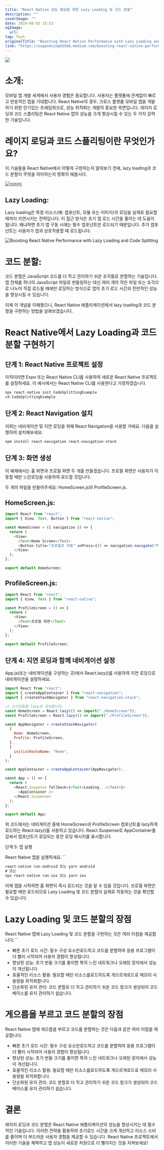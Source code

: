 ```yaml
---
title: "React Native 성능 향상을 위한 Lazy Loading 및 코드 분할"
description: ""
coverImage: ""
date: 2024-08-03 15:53
ogImage: 
  url: 
tag: Tech
originalTitle: "Boosting React Native Performance with Lazy Loading and Code Splitting"
link: "https://sugandsingh5566.medium.com/boosting-react-native-performance-with-lazy-loading-and-code-splitting-f7d0f7268e7e"
---
```




<img src="/assets/img/Boosting-React-Native-Performance-with-Lazy-Loading-and-Code-Splitting_0.png" />

# 소개:

모바일 앱 개발 세계에서 사용자 경험은 중요합니다. 사용자는 플랫폼에 관계없이 빠르고 반응적인 앱을 기대합니다. React Native의 경우, 크로스 플랫폼 모바일 앱을 개발하기 위한 인기있는 프레임워크로, 성능 최적화는 개발의 중요한 측면입니다. 레이지 로딩과 코드 스플리팅은 React Native 앱의 성능을 크게 향상시킬 수 있는 두 가지 강력한 기술입니다.

# 레이지 로딩과 코드 스플리팅이란 무엇인가요?

<div class="content-ad"></div>

이 기술들을 React Native에서 어떻게 구현하는지 알아보기 전에, lazy loading과 코드 분할이 무엇을 의미하는지 명확히 해봅시다.

![이미지](/assets/img/Boosting-React-Native-Performance-with-Lazy-Loading-and-Code-Splitting_1.png)

## Lazy Loading:

Lazy loading은 특정 리소스(예: 컴포넌트, 모듈 또는 이미지)의 로딩을 실제로 필요할 때까지 지연시키는 전략입니다. 이 접근 방식은 초기 앱 로드 시간을 줄이는 데 도움이 됩니다. 왜냐하면 초기 앱 구동 시에는 필수 컴포넌트만 로드되기 때문입니다. 추가 컴포넌트는 사용자가 앱과 상호작용할 때 로드됩니다.

<div class="content-ad"></div>

![Boosting React Native Performance with Lazy Loading and Code Splitting](/assets/img/Boosting-React-Native-Performance-with-Lazy-Loading-and-Code-Splitting_2.png)

# 코드 분할:

코드 분할은 JavaScript 코드를 더 작고 관리하기 쉬운 조각들로 분할하는 기술입니다. 앱 전체를 하나의 JavaScript 파일로 번들링하는 대신 여러 개의 작은 파일 또는 조각으로 나누어 직접 로드될 때에만 로딩하는 방식으로 앱의 초기 로드 시간과 전반적인 성능을 향상시킬 수 있습니다.

이제 이 개념을 이해했으니, React Native 애플리케이션에서 lazy loading과 코드 분할을 구현하는 방법을 살펴보겠습니다.

<div class="content-ad"></div>

# React Native에서 Lazy Loading과 코드 분할 구현하기

## 단계 1: React Native 프로젝트 설정

아직이라면 Expo 또는 React Native CLI를 사용하여 새로운 React Native 프로젝트를 설정하세요. 이 예시에서는 React Native CLI를 사용한다고 가정하겠습니다.

```js
npx react-native init CodeSplittingExample
cd CodeSplittingExample
```

<div class="content-ad"></div>

## 단계 2: React Navigation 설치

저희는 네비게이션 및 지연 로딩을 위해 React Navigation을 사용할 거에요. 다음을 실행하여 설치해보세요:

```js
npm install react-navigation react-navigation-stack
```

## 단계 3: 화면 생성

<div class="content-ad"></div>

이 예제에서는 홈 화면과 프로필 화면 두 개를 만들겠습니다. 프로필 화면은 사용자가 이동할 때만 느린로딩을 사용하여 로드할 것입니다.

두 개의 파일을 만들어주세요: HomeScreen.js와 ProfileScreen.js.

## HomeScreen.js:

```js
import React from "react";
import { View, Text, Button } from "react-native";

const HomeScreen = ({ navigation }) => {
  return (
    <View>
      <Text>Home Screen</Text>
      <Button title="프로필로 이동" onPress={() => navigation.navigate("Profile")} />
    </View>
  );
};

export default HomeScreen;
```

<div class="content-ad"></div>

## ProfileScreen.js:

```js
import React from "react";
import { View, Text } from "react-native";

const ProfileScreen = () => {
  return (
    <View>
      <Text>프로필 화면</Text>
    </View>
  );
};

export default ProfileScreen;
```

## 단계 4: 지연 로딩과 함께 네비게이션 설정

App.js(또는 네비게이션을 구성하는 곳)에서 React.lazy()를 사용하여 지연 로딩으로 네비게이션을 설정하세요.

<div class="content-ad"></div>

```js
import React from "react";
import { createAppContainer } from "react-navigation";
import { createStackNavigator } from "react-navigation-stack";

// 스크린들을 lazy로 로딩합니다.
const HomeScreen = React.lazy(() => import("./HomeScreen"));
const ProfileScreen = React.lazy(() => import("./ProfileScreen"));

const AppNavigator = createStackNavigator(
  {
    Home: HomeScreen,
    Profile: ProfileScreen,
  },
  {
    initialRouteName: "Home",
  }
);

const AppContainer = createAppContainer(AppNavigator);

const App = () => {
  return (
    <React.Suspense fallback={<Text>Loading...</Text>}>
      <AppContainer />
    </React.Suspense>
  );
};

export default App;
```

위 코드에서는 네비게이션 중에 HomeScreen과 ProfileScreen 컴포넌트를 lazy하게 로드하는 React.lazy()를 사용하고 있습니다. React.Suspense로 AppContainer를 감싸서 컴포넌트가 로딩되는 동안 로딩 메시지를 표시합니다.

단계 5: 앱 실행

React Native 앱을 실행하세요.```

<div class="content-ad"></div>

```js
react-native run-android 또는 yarn android
# 또는
npx react-native run-ios 또는 yarn ios
```

이제 앱을 시작하면 홈 화면이 즉시 로드되는 것을 알 수 있을 것입니다. 프로필 화면은 필요할 때만 로드되므로 Lazy Loading 및 코드 분할이 실제로 작동하는 것을 확인할 수 있습니다.

# Lazy Loading 및 코드 분할의 장점

React Native 앱에 Lazy Loading 및 코드 분할을 구현하는 것은 여러 이점을 제공합니다:```

<div class="content-ad"></div>

- 빠른 초기 로드 시간: 필수 구성 요소만로드하고 코드를 분할하여 응용 프로그램이 더 빨리 시작되어 사용자 경험이 향상됩니다.
- 향상된 성능: 초기 번들 크기를 줄이면 특히 느린 네트워크나 오래된 장치에서 성능이 개선됩니다.
- 효율적인 리소스 활용: 필요할 때만 리소스를로드하도록 게으르게로드로 메모리 사용량을 최적화합니다.
- 단순화된 유지 관리: 코드 분할로 더 작고 관리하기 쉬운 코드 청크가 생성되어 코드베이스를 유지 관리하기 쉽습니다.

# 게으름을 부르고 코드 분할의 장점

React Native 앱에 게으름을 부르고 코드를 분할하는 것은 다음과 같은 여러 이점을 제공합니다:

- 빠른 초기 로드 시간: 필수 구성 요소만로드하고 코드를 분할하여 응용 프로그램이 더 빨리 시작되어 사용자 경험이 향상됩니다.
- 향상된 성능: 초기 번들 크기를 줄이면 특히 느린 네트워크나 오래된 장치에서 성능이 개선됩니다.
- 효율적인 리소스 활용: 필요할 때만 리소스를로드하도록 게으르게로드로 메모리 사용량을 최적화합니다.
- 단순화된 유지 관리: 코드 분할로 더 작고 관리하기 쉬운 코드 청크가 생성되어 코드베이스를 유지 관리하기 쉽습니다.

<div class="content-ad"></div>

# 결론

레이지 로딩과 코드 분할은 React Native 애플리케이션의 성능을 향상시키는 데 필수적인 기술입니다. 이러한 전략을 활용하여 초기로드 시간을 크게 개선하고 리소스 소비를 줄이며 더 부드러운 사용자 경험을 제공할 수 있습니다. React Native 프로젝트에서 이러한 기술을 채택하고 앱 성능이 새로운 차원으로 더 빨라지는 것을 지켜보세요!
